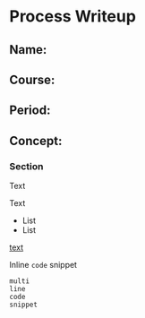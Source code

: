 # Process Writeup

## Name: 
## Course: 
## Period: 
## Concept: 

### Section

Text

Text

* List
* List

[text](URL)

Inline `code` snippet

```language
multi
line
code
snippet
```
